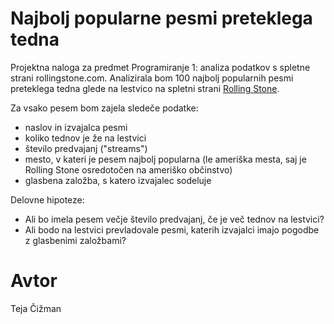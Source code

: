 # Najbolj popularne pesmi preteklega tedna
Projektna naloga za predmet Programiranje 1: analiza podatkov s spletne strani rollingstone.com.
Analizirala bom 100 najbolj popularnih pesmi preteklega tedna glede na lestvico
na spletni strani [Rolling Stone](https://www.rollingstone.com/charts/songs/).

Za vsako pesem bom zajela sledeče podatke:
- naslov in izvajalca pesmi
- koliko tednov je že na lestvici
- število predvajanj ("streams")
- mesto, v kateri je pesem najbolj popularna (le ameriška mesta, saj je Rolling Stone osredotočen na ameriško občinstvo)
- glasbena založba, s katero izvajalec sodeluje

Delovne hipoteze:
- Ali bo imela pesem večje število predvajanj, če je več tednov na lestvici?
- Ali bodo na lestvici prevladovale pesmi, katerih izvajalci imajo pogodbe z glasbenimi založbami?

# Avtor
Teja Čižman